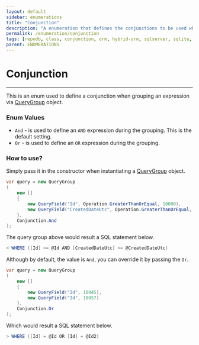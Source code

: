 ```yaml
---
layout: default
sidebar: enumerations
title: "Conjunction"
description: "A enumeration that defines the conjunctions to be used when composing a query expression."
permalink: /enumeration/conjunction
tags: [repodb, class, conjunction, orm, hybrid-orm, sqlserver, sqlite, mysql, postgresql]
parent: ENUMERATIONS
---
```


# Conjunction

---

This is an enum used to define a conjunction when grouping an expression via [QueryGroup](/class/querygroup) object.

### Enum Values

- `And` - is used to define an `AND` expression during the grouping. This is the default setting.
- `Or` - is used to define an `OR` expression during the grouping.

### How to use?

Simply pass it in the constructor when instantiating a [QueryGroup](/class/querygroup) object.

```csharp
var query = new QueryGroup
(
    new []
    {
        new QueryField("Id", Operation.GreaterThanOrEqual, 10000),
        new QueryField("CreatedDateUtc", Operation.GreaterThanOrEqual, DateTime.UtcNow.Date.AddMonths(-3))
    },
    Conjunction.And
);
```

The query group above would result a SQL statement below.

```csharp
> WHERE ([Id] >= @Id AND [CreatedDateUtc] >= @CreatedDateUtc)
```

Although by default, the value is `And`, you can override it by passing the `Or`.

```csharp
var query = new QueryGroup
(
    new []
    {
        new QueryField("Id", 10045),
        new QueryField("Id", 10057)
    },
    Conjunction.Or
);
```

Which would result a SQL statement below.

```csharp
> WHERE ([Id] = @Id OR [Id] = @Id2)
```
